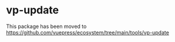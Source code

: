 # vp-update

This package has been moved to <https://github.com/vuepress/ecosystem/tree/main/tools/vp-update>
